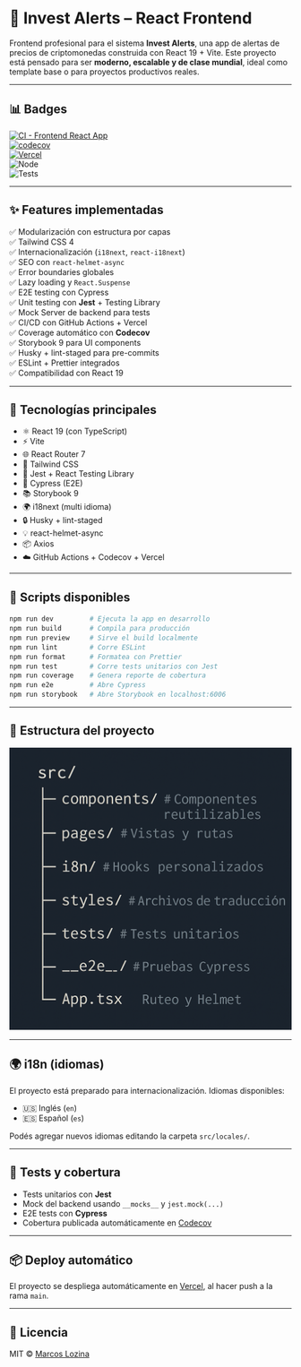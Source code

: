 # 🚀 Invest Alerts – React Frontend

Frontend profesional para el sistema **Invest Alerts**, una app de alertas de precios de criptomonedas construida con React 19 + Vite. Este proyecto está pensado para ser **moderno, escalable y de clase mundial**, ideal como template base o para proyectos productivos reales.

---

## 📊 Badges

[![CI - Frontend React App](https://github.com/marcoslozina/invest-alerts-reactive-frontend/actions/workflows/ci.yml/badge.svg)](https://github.com/marcoslozina/invest-alerts-reactive-frontend/actions)  
[![codecov](https://codecov.io/gh/marcoslozina/invest-alerts-reactive-frontend/branch/main/graph/badge.svg)](https://codecov.io/gh/marcoslozina/invest-alerts-reactive-frontend)  
[![Vercel](https://vercelbadge.vercel.app/api/marcoslozina/invest-alerts-reactive-frontend)](https://invest-alerts-reactive-frontend.vercel.app/)  
![Node](https://img.shields.io/badge/node-20.x-brightgreen)  
![Tests](https://img.shields.io/badge/tests-passing-brightgreen)

---

## ✨ Features implementadas

✅ Modularización con estructura por capas  
✅ Tailwind CSS 4  
✅ Internacionalización (`i18next`, `react-i18next`)  
✅ SEO con `react-helmet-async`  
✅ Error boundaries globales  
✅ Lazy loading y `React.Suspense`  
✅ E2E testing con Cypress  
✅ Unit testing con **Jest** + Testing Library  
✅ Mock Server de backend para tests  
✅ CI/CD con GitHub Actions + Vercel  
✅ Coverage automático con **Codecov**  
✅ Storybook 9 para UI components  
✅ Husky + lint-staged para pre-commits  
✅ ESLint + Prettier integrados  
✅ Compatibilidad con React 19

---

## 🧰 Tecnologías principales

- ⚛️ React 19 (con TypeScript)
- ⚡ Vite
- 🌐 React Router 7
- 🎨 Tailwind CSS
- 🧪 Jest + React Testing Library
- 🧪 Cypress (E2E)
- 📚 Storybook 9
- 🌍 i18next (multi idioma)
- 🔒 Husky + lint-staged
- 💡 react-helmet-async
- 📦 Axios
- ☁️ GitHub Actions + Codecov + Vercel

---

## 🚀 Scripts disponibles

```bash
npm run dev         # Ejecuta la app en desarrollo
npm run build       # Compila para producción
npm run preview     # Sirve el build localmente
npm run lint        # Corre ESLint
npm run format      # Formatea con Prettier
npm run test        # Corre tests unitarios con Jest
npm run coverage    # Genera reporte de cobertura
npm run e2e         # Abre Cypress
npm run storybook   # Abre Storybook en localhost:6006
```

---

## 📁 Estructura del proyecto

![Estructura del proyecto](./docs/directory-structure.png)

---

## 🌍 i18n (idiomas)

El proyecto está preparado para internacionalización. Idiomas disponibles:

- 🇺🇸 Inglés (`en`)
- 🇪🇸 Español (`es`)

Podés agregar nuevos idiomas editando la carpeta `src/locales/`.

---

## 🧪 Tests y cobertura

- Tests unitarios con **Jest**
- Mock del backend usando `__mocks__` y `jest.mock(...)`
- E2E tests con **Cypress**
- Cobertura publicada automáticamente en [Codecov](https://codecov.io/gh/marcoslozina/invest-alerts-reactive-frontend)

---

## 📦 Deploy automático

El proyecto se despliega automáticamente en [Vercel](https://vercel.com/dashboard), al hacer push a la rama `main`.

---

## 📄 Licencia

MIT © [Marcos Lozina](https://github.com/marcoslozina)